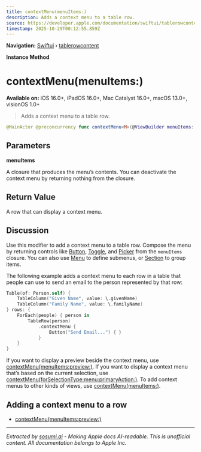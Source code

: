 ```yaml
---
title: contextMenu(menuItems:)
description: Adds a context menu to a table row.
source: https://developer.apple.com/documentation/swiftui/tablerowcontent/contextmenu(menuitems:)
timestamp: 2025-10-29T00:12:55.859Z
---
```


**Navigation:** [Swiftui](/documentation/swiftui) › [tablerowcontent](/documentation/swiftui/tablerowcontent)

**Instance Method**

# contextMenu(menuItems:)

**Available on:** iOS 16.0+, iPadOS 16.0+, Mac Catalyst 16.0+, macOS 13.0+, visionOS 1.0+

> Adds a context menu to a table row.

```swift
@MainActor @preconcurrency func contextMenu<M>(@ViewBuilder menuItems: () -> M) -> ModifiedContent<Self, _ContextMenuTableRowModifier<M>> where M : View
```

## Parameters

**menuItems**

A closure that produces the menu’s contents. You can deactivate the context menu by returning nothing from the closure.



## Return Value

A row that can display a context menu.

## Discussion

Use this modifier to add a context menu to a table row. Compose the menu by returning controls like [Button](/documentation/swiftui/button), [Toggle](/documentation/swiftui/toggle), and [Picker](/documentation/swiftui/picker) from the `menuItems` closure. You can also use [Menu](/documentation/swiftui/menu) to define submenus, or [Section](/documentation/swiftui/section) to group items.

The following example adds a context menu to each row in a table that people can use to send an email to the person represented by that row:

```swift
Table(of: Person.self) {
    TableColumn("Given Name", value: \.givenName)
    TableColumn("Family Name", value: \.familyName)
} rows: {
    ForEach(people) { person in
        TableRow(person)
            .contextMenu {
                Button("Send Email...") { }
            }
    }
}
```

If you want to display a preview beside the context menu, use [contextMenu(menuItems:preview:)](/documentation/swiftui/tablerowcontent/contextmenu(menuitems:preview:)). If you want to display a context menu that’s based on the current selection, use [contextMenu(forSelectionType:menu:primaryAction:)](/documentation/swiftui/view/contextmenu(forselectiontype:menu:primaryaction:)). To add context menus to other kinds of views, use [contextMenu(menuItems:)](/documentation/swiftui/view/contextmenu(menuitems:)).

## Adding a context menu to a row

- [contextMenu(menuItems:preview:)](/documentation/swiftui/tablerowcontent/contextmenu(menuitems:preview:))

---

*Extracted by [sosumi.ai](https://sosumi.ai) - Making Apple docs AI-readable.*
*This is unofficial content. All documentation belongs to Apple Inc.*
